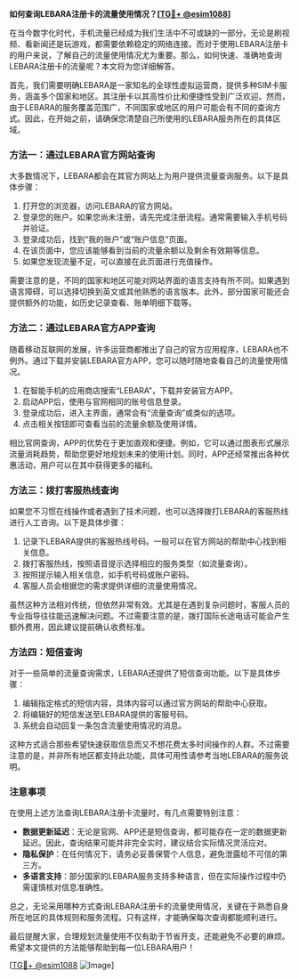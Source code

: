 **如何查询LEBARA注册卡的流量使用情况？[[TG💪+ @esim1088](https://t.me/s/esim1088)]**

在当今数字化时代，手机流量已经成为我们生活中不可或缺的一部分。无论是刷视频、看新闻还是玩游戏，都需要依赖稳定的网络连接。而对于使用LEBARA注册卡的用户来说，了解自己的流量使用情况尤为重要。那么，如何快速、准确地查询LEBARA注册卡的流量呢？本文将为您详细解答。

首先，我们需要明确LEBARA是一家知名的全球性虚拟运营商，提供多种SIM卡服务，涵盖多个国家和地区。其注册卡以其高性价比和便捷性受到广泛欢迎。然而，由于LEBARA的服务覆盖范围广，不同国家或地区的用户可能会有不同的查询方式。因此，在开始之前，请确保您清楚自己所使用的LEBARA服务所在的具体区域。

### 方法一：通过LEBARA官方网站查询

大多数情况下，LEBARA都会在其官方网站上为用户提供流量查询服务。以下是具体步骤：

1. 打开您的浏览器，访问LEBARA的官方网站。
2. 登录您的账户。如果您尚未注册，请先完成注册流程。通常需要输入手机号码并验证。
3. 登录成功后，找到“我的账户”或“账户信息”页面。
4. 在该页面中，您应该能够看到当前的流量余额以及剩余有效期等信息。
5. 如果您发现流量不足，可以直接在此页面进行充值操作。

需要注意的是，不同的国家和地区可能对网站界面的语言支持有所不同。如果遇到语言障碍，可以选择切换到英文或其他熟悉的语言版本。此外，部分国家可能还会提供额外的功能，如历史记录查看、账单明细下载等。

### 方法二：通过LEBARA官方APP查询

随着移动互联网的发展，许多运营商都推出了自己的官方应用程序，LEBARA也不例外。通过下载并安装LEBARA官方APP，您可以随时随地查看自己的流量使用情况。

1. 在智能手机的应用商店搜索“LEBARA”，下载并安装官方APP。
2. 启动APP后，使用与官网相同的账号信息登录。
3. 登录成功后，进入主界面，通常会有“流量查询”或类似的选项。
4. 点击相关按钮即可查看当前的流量余额及使用详情。

相比官网查询，APP的优势在于更加直观和便捷。例如，它可以通过图表形式展示流量消耗趋势，帮助您更好地规划未来的使用计划。同时，APP还经常推出各种优惠活动，用户可以在其中获得更多的福利。

### 方法三：拨打客服热线查询

如果您不习惯在线操作或者遇到了技术问题，也可以选择拨打LEBARA的客服热线进行人工咨询。以下是具体步骤：

1. 记录下LEBARA提供的客服热线号码。一般可以在官方网站的帮助中心找到相关信息。
2. 拨打客服热线，按照语音提示选择相应的服务类型（如流量查询）。
3. 按照提示输入相关信息，如手机号码或账户密码。
4. 客服人员会根据您的需求提供详细的流量使用情况。

虽然这种方法相对传统，但依然非常有效。尤其是在遇到复杂问题时，客服人员的专业指导往往能迅速解决问题。不过需要注意的是，拨打国际长途电话可能会产生额外费用，因此建议提前确认收费标准。

### 方法四：短信查询

对于一些简单的流量查询需求，LEBARA还提供了短信查询功能。以下是具体步骤：

1. 编辑指定格式的短信内容，具体内容可以通过官方网站的帮助中心获取。
2. 将编辑好的短信发送至LEBARA提供的客服号码。
3. 系统会自动回复一条包含流量使用情况的消息。

这种方式适合那些希望快速获取信息而又不想花费太多时间操作的人群。不过需要注意的是，并非所有地区都支持此功能，具体可用性请参考当地LEBARA的服务说明。

### 注意事项

在使用上述方法查询LEBARA注册卡流量时，有几点需要特别注意：

- **数据更新延迟**：无论是官网、APP还是短信查询，都可能存在一定的数据更新延迟。因此，查询结果可能并非完全实时，建议结合实际情况灵活应对。
- **隐私保护**：在任何情况下，请务必妥善保管个人信息，避免泄露给不可信的第三方。
- **多语言支持**：部分国家的LEBARA服务支持多种语言，但在实际操作过程中仍需谨慎核对信息准确性。

总之，无论采用哪种方式查询LEBARA注册卡的流量使用情况，关键在于熟悉自身所在地区的具体规则和服务流程。只有这样，才能确保每次查询都能顺利进行。

最后提醒大家，合理规划流量使用不仅有助于节省开支，还能避免不必要的麻烦。希望本文提供的方法能够帮助到每一位LEBARA用户！

[[TG💪+ @esim1088](https://t.me/s/esim1088) ![Image](https://i.postimg.cc/4NQfJmqS/Snipaste-2025-05-13-00-14-12.png)]